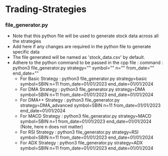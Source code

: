 # Trading-Strategies

### file_generator.py
- Note that this python file will be used to generate stock data across all the strategies
- Add here if any changes are required in the python file to generate specific data
- The file generated will be named as 'stock_data.csv' by default.
- Adhere to the python command to be passed in the cpp file : command : python3 file_generator.py strategy="" symbol="" n="" from_date="" end_date=""
   - For Basic Strategy : python3 file_generator.py strategy=basic symbol=SBIN n=11 from_date=01/01/2023 end_date=01/01/2024
   - For DMA Strategy : python3 file_generator.py strategy=DMA symbol=SBIN n=11 from_date=01/01/2023 end_date=01/01/2024
   - For DMA++ Strategy : python3 file_generator.py strategy=DMA_advanced symbol=SBIN n=11 from_date=01/01/2023 end_date=01/01/2024
   - For MACD Strategy : python3 file_generator.py strategy=MACD symbol=SBIN n=1 from_date=01/01/2023 end_date=01/01/2024 (Note, here n does not matter)
   - For RSI Strategy : python3 file_generator.py strategy=RSI symbol=SBIN n=11 from_date=01/01/2023 end_date=01/01/2024
   - For ADX Strategy : python3 file_generator.py strategy=ADX symbol=SBIN n=11 from_date=01/01/2023 end_date=01/01/2024
